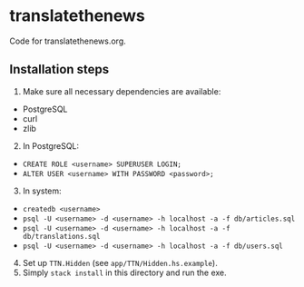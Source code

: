 # translatethenews
Code for translatethenews.org.

## Installation steps
1. Make sure all necessary dependencies are available:
 * PostgreSQL
 * curl
 * zlib
2. In PostgreSQL:
 * `CREATE ROLE <username> SUPERUSER LOGIN;`
 * `ALTER USER <username> WITH PASSWORD <password>;`
3. In system:
 * `createdb <username>`
 * `psql -U <username> -d <username> -h localhost -a -f db/articles.sql`
 * `psql -U <username> -d <username> -h localhost -a -f db/translations.sql`
 * `psql -U <username> -d <username> -h localhost -a -f db/users.sql`
4. Set up `TTN.Hidden` (see `app/TTN/Hidden.hs.example`).
5. Simply `stack install` in this directory and run the exe.

